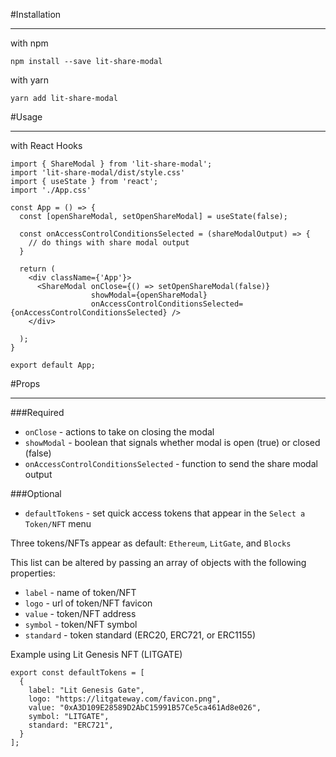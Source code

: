 #Installation

---
with npm
```
npm install --save lit-share-modal
```

with yarn
```
yarn add lit-share-modal
```

#Usage

---
with React Hooks

```
import { ShareModal } from 'lit-share-modal';
import 'lit-share-modal/dist/style.css'
import { useState } from 'react';
import './App.css'

const App = () => {
  const [openShareModal, setOpenShareModal] = useState(false);

  const onAccessControlConditionsSelected = (shareModalOutput) => {
    // do things with share modal output
  }

  return (
    <div className={'App'}>
      <ShareModal onClose={() => setOpenShareModal(false)}
                  showModal={openShareModal}
                  onAccessControlConditionsSelected={onAccessControlConditionsSelected} />
    </div>

  );
}

export default App;

```

#Props

---
###Required
- `onClose` - actions to take on closing the modal 
- `showModal` - boolean that signals whether modal is open (true) or closed (false)
- `onAccessControlConditionsSelected` - function to send the share modal output 

###Optional

- `defaultTokens` - set quick access tokens that appear in the `Select a Token/NFT` menu

Three tokens/NFTs appear as default: `Ethereum`, `LitGate`, and `Blocks`

This list can be altered by passing an array of objects with the following properties:

- `label` - name of token/NFT
- `logo` - url of token/NFT favicon
- `value` - token/NFT address
- `symbol` - token/NFT symbol
- `standard` - token standard (ERC20, ERC721, or ERC1155)

Example using Lit Genesis NFT (LITGATE)
```
export const defaultTokens = [
  {
    label: "Lit Genesis Gate",
    logo: "https://litgateway.com/favicon.png",
    value: "0xA3D109E28589D2AbC15991B57Ce5ca461Ad8e026",
    symbol: "LITGATE",
    standard: "ERC721",
  }
];
```

